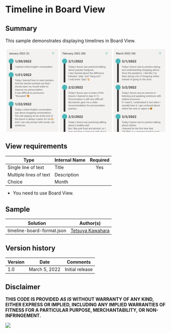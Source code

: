 # Timeline in Board View

## Summary
This sample demonstrates displaying timelines in Board View.

![screenshot of the sample](./assets/screenshot.png)

## View requirements

|Type                  |Internal Name|Required|
|----------------------|-------------|:------:|
|Single line of text   |Title        |Yes     |
|Multiple lines of text|Description  |        |
|Choice                |Month        |        |

- You need to use Board View.

## Sample

Solution                   |Author(s)
---------------------------|---------------------------
timeline-board-format.json |[Tetsuya Kawahara](https://twitter.com/techan_k)

## Version history

Version |Date           |Comments
--------|---------------|--------------------------------
1.0     |March 5, 2022  |Initial release

## Disclaimer
**THIS CODE IS PROVIDED *AS IS* WITHOUT WARRANTY OF ANY KIND, EITHER EXPRESS OR IMPLIED, INCLUDING ANY IMPLIED WARRANTIES OF FITNESS FOR A PARTICULAR PURPOSE, MERCHANTABILITY, OR NON-INFRINGEMENT.**

<img src="https://pnptelemetry.azurewebsites.net/list-formatting/view-samples/timeline-board-format" />